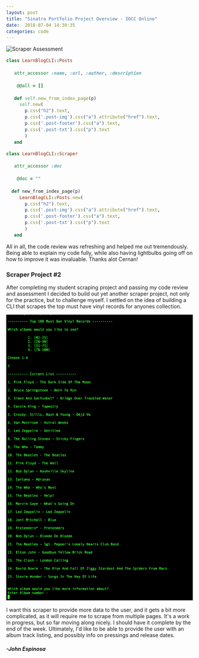 ```yaml
---
layout: post
title: "Sinatra Portfolio Project Overview - IOCC Online"
date:  2018-07-04 14:30:35
categories: code
---
```


![Scraper Assessment](/img/IOCConline.png)



```ruby
class LearnBlogCLI::Posts
 
   attr_accessor :name, :url, :author, :description 
  
    @@all = []
  
   def self.new_from_index_page(p)
     self.new(
       p.css("h2").text,
       p.css('.post-img').css("a").attribute("href").text,
       p.css('.post-footer').css("a").text,
       p.css('.post-txt').css("p").text
       )
   end
```

```ruby
class LearnBlogCLI::Scraper

   attr_accessor :doc
 
    @doc = ""

  def new_from_index_page(p)
     LearnBlogCLI::Posts.new(
       p.css("h2").text,
       p.css('.post-img').css("a").attribute("href").text,
       p.css('.post-footer').css("a").text,
       p.css('.post-txt').css("p").text
       )
   end
```

All in all, the code review was refreshing and helped me out tremendously. Being able to explain my code fully, while also having lightbulbs going off on how to improve it was invaluable. Thanks alot Cernan!

### Scraper Project #2

After completing my student scraping project and passing my code review and assessment I decided to build out yet another scraper project, not only for the practice, but to challenge myself. I settled on the idea of building a CLI that scrapes the top must have vinyl records for anyones collection. 

![Top Vinyls](/img/TopVinylsSS.png)

I want this scraper to provide more data to the user, and it gets a bit more complicated, as it will require me to scrape from multiple pages. It's a work in progress, but so far moving along nicely. I should have it complete by the end of the week. Ultimately, I'd like to be able to provide the user with an album track listing, and possibly info on pressings and release dates. 

#### _-John Espinosa_  